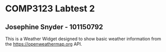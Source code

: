 # COMP3123 Labtest 2 
## Josephine Snyder - 101150792

This is a Weather Widget designed to show basic weather information from the https://openweathermap.org API.